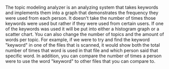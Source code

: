 The topic modeling analyzer is an analyzing system that takes keywords and implements them
into a graph that demonstrates the frequency they were used from each person.
It doesn't take the number of times those keywords were used
but rather if they were used from certain users.
If one of the keywords was used it will be put into either a histogram graph or a scatter chart.
You can also change the number of topics and the amount of words per topic.
For example, if we were to try and find the keyword "keyword" in one of the files that is scanned,
it would show both the total number of times that word is used in that file
and which person said that specific word.
In addition, you can compare the number of times a person were to use the word "keyword"
to other files that you can compare to.
